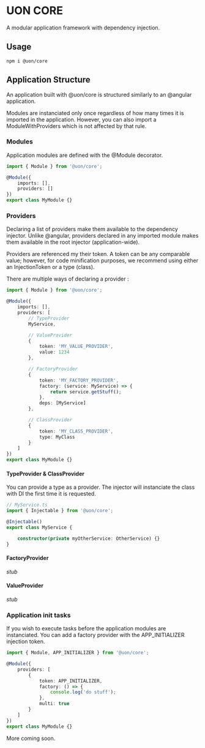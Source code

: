 # UON CORE

A modular application framework with dependency injection.

## Usage
```shell
npm i @uon/core
```

## Application Structure

An application built with @uon/core is structured similarly to an @angular application.

Modules are instanciated only once regardless of how many times it is imported in the application. However, you can also import a ModuleWithProviders which is not affected by that rule.

### Modules

Application modules are defined with the @Module decorator.

```typescript
import { Module } from '@uon/core';

@Module({
    imports: [],
    providers: []
})
export class MyModule {}

```

### Providers

Declaring a list of providers make them available to the dependency injector. Unlike @angular, providers declared in any imported module makes them available in the root injector (application-wide).

Providers are referenced my their token. A token can be any comparable value; however, for code minification purposes, we recommend using either an InjectionToken or a type (class).

There are multiple ways of declaring a provider :

```typescript
import { Module } from '@uon/core';

@Module({
    imports: [],
    providers: [
        // TypeProvider
        MyService, 

        // ValueProvider
        {
            token: 'MY_VALUE_PROVIDER',
            value: 1234
        },

        // FactoryProvider
        {
            token: 'MY_FACTORY_PROVIDER',
            factory: (service: MyService) => {
                return service.getStuff();
            },
            deps: [MyService]
        },

        // ClassProvider
        {
            token: 'MY_CLASS_PROVIDER',
            type: MyClass
        }
    ]
})
export class MyModule {}

```

#### TypeProvider & ClassProvider

You can provide a type as a provider. The injector will instanciate the class with DI the first time it is requested.

```typescript
// MyService.ts
import { Injectable } from '@uon/core';

@Injectable()
export class MyService {

    constructor(private myOtherService: OtherService) {}
}

```

#### FactoryProvider
*stub*

#### ValueProvider
*stub*

### Application init tasks

If you wish to execute tasks before the application modules are instanciated. You can add a factory provider with the APP_INITIALIZER injection token.


```typescript
import { Module, APP_INITIALIZER } from '@uon/core';

@Module({
    providers: [
        {
            token: APP_INITIALIZER,
            factory: () => {
                console.log('do stuff');
            },
            multi: true
        }
    ]
})
export class MyModule {}
```

More coming soon.
